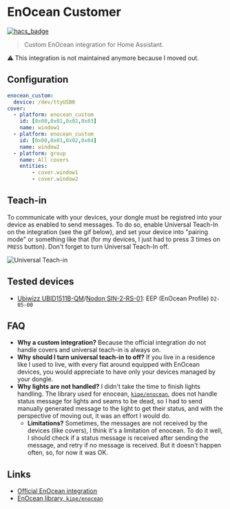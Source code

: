 # EnOcean Customer

[![hacs_badge](https://img.shields.io/badge/HACS-Default-41BDF5.svg?style=for-the-badge)](https://github.com/hacs/integration)

> Custom EnOcean integration for Home Assistant.

:warning: This integration is not maintained anymore because I moved out.

## Configuration

```yaml
enocean_custom:
  device: /dev/ttyUSB0
cover: 
  - platform: enocean_custom
    id: [0x00,0x01,0x02,0x03]
    name: window1
  - platform: enocean_custom
    id: [0x00,0x01,0x02,0x04]
    name: window2
  - platform: group
    name: All covers
    entities:
        - cover.window1
        - cover.window2
```

## Teach-in

To communicate with your devices, your dongle must be registred into your device as enabled to send messages. To do so, enable Universal Teach-In on the integration (see the gif below), and set your device into "pairing mode" or something like that (for my devices, I just had to press 3 times on `PRESS` button). Don't forget to turn Universal Teach-In off.

![Universal Teach-in](https://github.com/pierrecle/enocean_custom/raw/main/ressources/Enocean_UniversalTeachIn_Switch.gif "Turn on Universal Teach-In")

## Tested devices

- [Ubiwizz UBID1511B-QM](https://ubiwizz.com/l-offre-produits-ubiwizz/11646-micromodule-volet-roulant.html)/[Nodon SIN-2-RS-01](https://nodon.fr/nodon/module-encastre-pour-volets-roulants-stores-enocean/): EEP (EnOcean Profile) `D2-05-00`

## FAQ
 
- **Why a custom integration?**
  Because the official integration do not handle covers and universal teach-in is always on.
- **Why should I turn universal teach-in to off?**
  If you live in a residence like I used to live, with every flat around equipped with EnOcean devices, you would appreciate to have only your devices managed by your dongle.
- **Why lights are not handled?**
  I didn't take the time to finish lights handling. The library used for enocean, [`kipe/enocean`](https://github.com/kipe/enocean), does not handle status message for lights and seams to be dead, so I had to send manually generated message to the light to get their status, and with the perspective of moving out, it was an effort I would do.
  - **Limitations?**
  Sometimes, the messages are not received by the devices (like covers), I think it's a limitation of enocean. To do it well, I should check if a status message is received after sending the message, and retry if no message is received. But it doesn't happen often, so, for now it was OK.

## Links

- [Official EnOcean integration](https://www.home-assistant.io/integrations/enocean/)
- [EnOcean library, `kipe/enocean`](https://github.com/kipe/enocean)